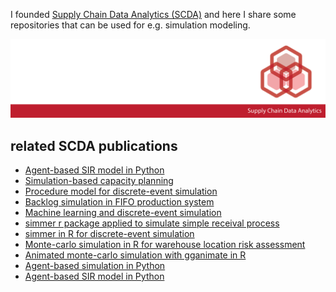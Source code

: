 I founded <a href="https://www.supplychaindataanalytics.com">Supply Chain Data Analytics (SCDA)</a> and here I share some repositories that can be used for e.g. simulation modeling.

<img src="https://github.com/LinnartSF/logos/blob/main/main1.png" alt="SCDA - Supply Chain Data Analytics" title="">

<h2>related SCDA publications</h2>

- <a href="https://www.supplychaindataanalytics.com/agent-based-sir-model-python-example/">Agent-based SIR model in Python</a>
- <a href="https://www.supplychaindataanalytics.com/simulation-based-capacity-planning/">Simulation-based capacity planning</a>
- <a href="https://www.supplychaindataanalytics.com/procedure-model-for-discrete-event-simulation/">Procedure model for discrete-event simulation</a>
- <a href="https://www.supplychaindataanalytics.com/backlog-simulation-in-fifo-production-system/">Backlog simulation in FIFO production system</a>
- <a href="https://www.supplychaindataanalytics.com/machine-learning-and-discrete-event-simulation-exemplary-applications/">Machine learning and discrete-event simulation</a>
- <a href="https://www.supplychaindataanalytics.com/simmer-r-package-applied-to-simulate-simple-receival-inspection-process/">simmer r package applied to simulate simple receival process</a>
- <a href="https://www.supplychaindataanalytics.com/simmer-in-r-for-discrete-event-simulation/">simmer in R for discrete-event simulation</a>
- <a href="https://www.supplychaindataanalytics.com/monte-carlo-simulation-in-r-for-warehouse-location-risk-assessment/">Monte-carlo simulation in R for warehouse location risk assessment</a>
- <a href="https://www.supplychaindataanalytics.com/animated-monte-carlo-simulation-with-gganimate-in-r/">Animated monte-carlo simulation with gganimate in R</a>
- <a href="https://www.supplychaindataanalytics.com/a-simple-agent-based-simulation-run-visualized-using-matplotlib-in-python/">Agent-based simulation in Python</a>
- <a href="https://www.supplychaindataanalytics.com/agent-based-sir-model-python-example">Agent-based SIR model in Python</a>

